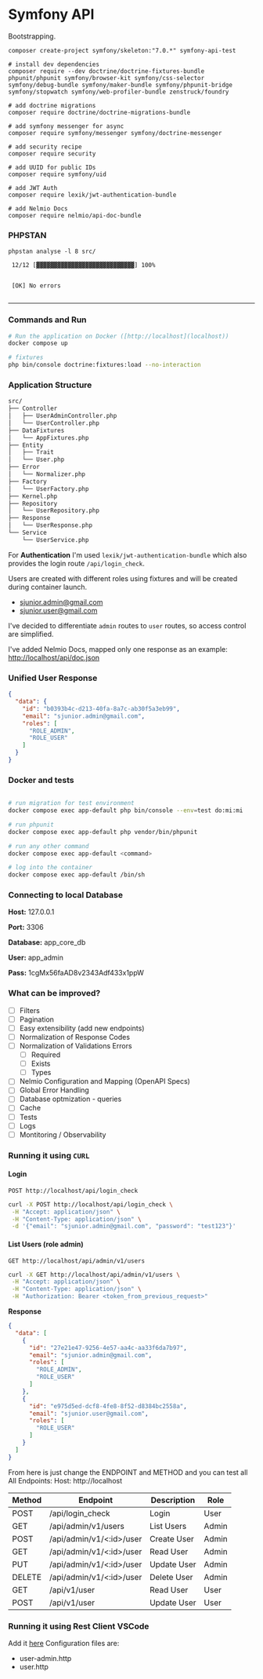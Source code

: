 # Symfony API

Bootstrapping.

```shell
composer create-project symfony/skeleton:"7.0.*" symfony-api-test

# install dev dependencies
composer require --dev doctrine/doctrine-fixtures-bundle phpunit/phpunit symfony/browser-kit symfony/css-selector symfony/debug-bundle symfony/maker-bundle symfony/phpunit-bridge symfony/stopwatch symfony/web-profiler-bundle zenstruck/foundry

# add doctrine migrations
composer require doctrine/doctrine-migrations-bundle

# add symfony messenger for async
composer require symfony/messenger symfony/doctrine-messenger

# add security recipe
composer require security

# add UUID for public IDs
composer require symfony/uid

# add JWT Auth
composer require lexik/jwt-authentication-bundle

# add Nelmio Docs
composer require nelmio/api-doc-bundle

```

### PHPSTAN
```
phpstan analyse -l 8 src/

 12/12 [▓▓▓▓▓▓▓▓▓▓▓▓▓▓▓▓▓▓▓▓▓▓▓▓▓▓▓▓] 100%


 [OK] No errors


```
---
### Commands and Run

```bash
# Run the application on Docker ([http://localhost](localhost))
docker compose up

# fixtures
php bin/console doctrine:fixtures:load --no-interaction
```
### Application Structure

```bash
src/
├── Controller
│   ├── UserAdminController.php
│   └── UserController.php
├── DataFixtures
│   └── AppFixtures.php
├── Entity
│   ├── Trait
│   └── User.php
├── Error
│   └── Normalizer.php
├── Factory
│   └── UserFactory.php
├── Kernel.php
├── Repository
│   └── UserRepository.php
├── Response
│   └── UserResponse.php
└── Service
    └── UserService.php
```

For **Authentication** I'm used `lexik/jwt-authentication-bundle` which also provides the login route `/api/login_check`.

Users are created with different roles using fixtures and will be created during container launch.
- sjunior.admin@gmail.com
- sjunior.user@gmail.com

I've decided to differentiate `admin` routes to `user` routes, so access control are simplified.

I've added Nelmio Docs, mapped only one response as an example:
[http://localhost/api/doc.json](Docs)

### Unified User Response
```json
{
  "data": {
    "id": "b0393b4c-d213-40fa-8a7c-ab30f5a3eb99",
    "email": "sjunior.admin@gmail.com",
    "roles": [
      "ROLE_ADMIN",
      "ROLE_USER"
    ]
  }
}
```

### Docker and tests
```bash

# run migration for test environment
docker compose exec app-default php bin/console --env=test do:mi:mi

# run phpunit
docker compose exec app-default php vendor/bin/phpunit

# run any other command
docker compose exec app-default <command>

# log into the container
docker compose exec app-default /bin/sh
```

### Connecting to local Database
**Host:** 127.0.0.1

**Port:** 3306

**Database:** app_core_db

**User:** app_admin

**Pass:** 1cgMx56faAD8v2343Adf433x1ppW

### What can be improved?
- [ ] Filters
- [ ] Pagination
- [ ] Easy extensibility (add new endpoints)
- [ ] Normalization of Response Codes
- [ ] Normalization of Validations Errors
  - [ ] Required
  - [ ] Exists
  - [ ] Types
- [ ] Nelmio Configuration and Mapping (OpenAPI Specs)
- [ ] Global Error Handling
- [ ] Database optmization - queries
- [ ] Cache
- [ ] Tests
- [ ] Logs
- [ ] Montitoring / Observability

### Running it using `CURL`

#### Login

`POST http://localhost/api/login_check`
```bash
curl -X POST http://localhost/api/login_check \
 -H "Accept: application/json" \
 -H "Content-Type: application/json" \
 -d '{"email": "sjunior.admin@gmail.com", "password": "test123"}'
```
#### List Users (role admin)
`GET http://localhost/api/admin/v1/users`
```bash
curl -X GET http://localhost/api/admin/v1/users \
 -H "Accept: application/json" \
 -H "Content-Type: application/json" \
 -H "Authorization: Bearer <token_from_previous_request>"
```
**Response**
```json
{
  "data": [
    {
      "id": "27e21e47-9256-4e57-aa4c-aa33f6da7b97",
      "email": "sjunior.admin@gmail.com",
      "roles": [
        "ROLE_ADMIN",
        "ROLE_USER"
      ]
    },
    {
      "id": "e975d5ed-dcf8-4fe8-8f52-d8384bc2558a",
      "email": "sjunior.user@gmail.com",
      "roles": [
        "ROLE_USER"
      ]
    }
  ]
}
```
From here is just change the ENDPOINT and METHOD and you can test all
All Endpoints:
Host: http://localhost

| Method | Endpoint                 | Description |  Role  |
| ------ | ------------------------ | ----------- | ------ |
| POST   | /api/login_check         | Login       | User   |
| GET    | /api/admin/v1/users      | List Users  | Admin  |
| POST   | /api/admin/v1/<:id>/user | Create User | Admin  |
| GET    | /api/admin/v1/<:id>/user | Read User   | Admin  |
| PUT    | /api/admin/v1/<:id>/user | Update User | Admin  |
| DELETE | /api/admin/v1/<:id>/user | Delete User | Admin  |
| GET    | /api/v1/user             | Read User   | User   |
| POST   | /api/v1/user             | Update User | User   |


### Running it using Rest Client VSCode
Add it [here](https://github.com/Huachao/vscode-restclient)
Configuration files are:
- user-admin.http
- user.http
